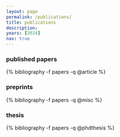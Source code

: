 ```yaml
---
layout: page
permalink: /publications/
title: publications
description: 
years: [2024]
nav: true
---
```


<!-- _pages/publications.md -->
<div class="publications">

  <!-- published papers -->
  <h3>published papers</h3>
  {% bibliography -f papers -q @article %}

  <!-- preprints -->
  <h3>preprints</h3>
  {% bibliography -f papers -q @misc %}

  <!-- preprints -->
  <h3>thesis</h3>
  {% bibliography -f papers -q @phdthesis %}
  
</div>